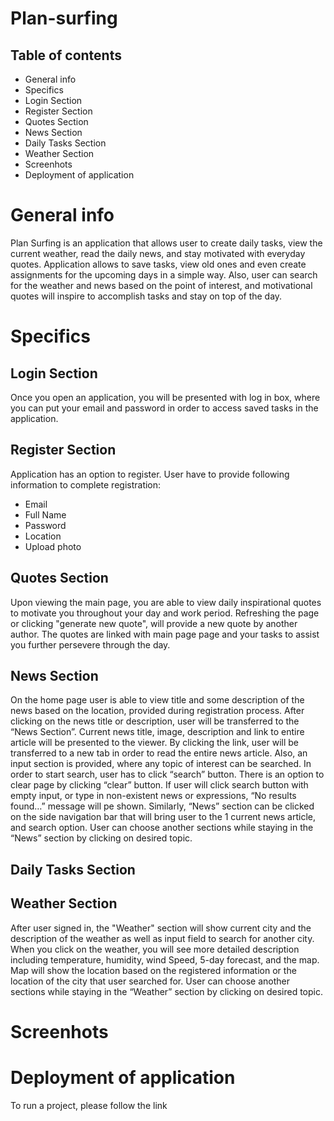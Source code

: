 # Plan-surfing

## Table of contents

* General info
* Specifics
 * Login Section
 * Register Section
 * Quotes Section
 * News Section
 * Daily Tasks Section
 * Weather Section
 * Screenhots
 * Deployment of application



# General info

   Plan Surfing is an application that allows user to create daily tasks, view the current weather, read the daily news, and stay motivated with everyday quotes. Application allows to save tasks, view old ones and even create assignments for the upcoming days in a simple way. Also, user can search for the weather and news based on the point of interest, and motivational quotes will inspire to accomplish tasks and stay on top of the day. 




# Specifics


 ## Login Section

   Once you open an application, you will be presented with log in box, where you can put your email and password in order to access saved tasks in the application.



 ## Register Section

   Application has an option to register. User have to provide following information to complete registration:

   * Email
   * Full Name
   * Password
   * Location
   * Upload photo


 ## Quotes Section

   Upon viewing the main page, you are able to view daily inspirational quotes to motivate you throughout your day and work period. Refreshing the page or clicking "generate new quote", will provide a new quote by another author. The quotes are linked with main page page and your tasks to assist you further persevere through the day.  



 ## News Section

   On the home page user is able to view title and some description of the news based on the location, provided during registration process. After clicking on the news title or description, user will be transferred to the “News Section”. Current news title, image, description and link to entire article will be presented to the viewer. By clicking the link, user will be transferred to a new tab in order to read the entire news article. Also, an input section is provided, where any topic of interest can be searched. In order to start search, user has to click “search” button. There is an option to clear page by clicking “clear” button.  If user will click search button with empty input, or type in non-existent news or expressions, “No results found…” message will pe shown. Similarly, “News” section can be clicked on the side navigation bar that will bring user to the 1 current news article, and search option. User can choose another sections while staying in the “News” section by clicking on desired topic. 


 ## Daily Tasks Section


 ## Weather Section

   After user signed in, the "Weather" section will show current city and the description of the weather as well as input field to search for another city. When you click on the weather, you will see more detailed description including temperature, humidity, wind Speed, 5-day forecast, and the map. Map will show the location based on the registered information or the location of the city that user searched for. User can choose another sections while staying in the “Weather” section by clicking on desired topic. 



# Screenhots 


# Deployment of application

 To run a project, please follow the link

